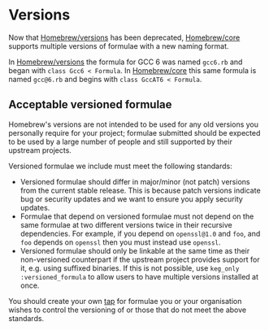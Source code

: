 # Versions

Now that [Homebrew/versions](https://github.com/homebrew/homebrew-versions) has been deprecated, [Homebrew/core](https://github.com/homebrew/homebrew-core) supports multiple versions of formulae with a new naming format.

In [Homebrew/versions](https://github.com/homebrew/homebrew-versions) the formula for GCC 6 was named `gcc6.rb` and began with `class Gcc6 < Formula`. In [Homebrew/core](https://github.com/homebrew/homebrew-core) this same formula is named `gcc@6.rb` and begins with `class GccAT6 < Formula`.

## Acceptable versioned formulae
Homebrew's versions are not intended to be used for any old versions you personally require for your project; formulae submitted should be expected to be used by a large number of people and still supported by their upstream projects.

Versioned formulae we include must meet the following standards:

* Versioned formulae should differ in major/minor (not patch) versions from the current stable release. This is because patch versions indicate bug or security updates and we want to ensure you apply security updates.
* Formulae that depend on versioned formulae must not depend on the same formulae at two different versions twice in their recursive dependencies. For example, if you depend on `openssl@1.0` and `foo`, and `foo` depends on `openssl` then you must instead use `openssl`.
* Versioned formulae should only be linkable at the same time as their non-versioned counterpart if the upstream project provides support for it, e.g. using suffixed binaries. If this is not possible, use `keg_only :versioned_formula` to allow users to have multiple versions installed at once.

You should create your own [tap](How-to-Create-and-Maintain-a-Tap.md) for formulae you or your organisation wishes to control the versioning of or those that do not meet the above standards.

